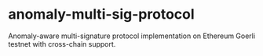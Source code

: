 # anomaly-multi-sig-protocol
Anomaly-aware multi-signature protocol implementation on Ethereum Goerli testnet with cross-chain support.
